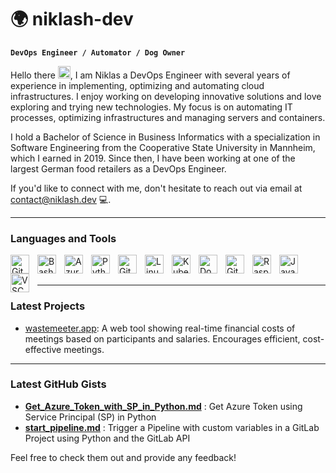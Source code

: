 # 🌍 niklash-dev 

**`DevOps Engineer / Automator / Dog Owner`**

Hello there <img src=https://user-images.githubusercontent.com/18350557/176309783-0785949b-9127-417c-8b55-ab5a4333674e.gif  width="20" height="20">, I am Niklas a DevOps Engineer with several years of experience in implementing, optimizing and automating cloud infrastructures. I enjoy working on developing innovative solutions and love exploring and trying new technologies. My focus is on automating IT processes, optimizing infrastructures and managing servers and containers.

I hold a Bachelor of Science in Business Informatics with a specialization in Software Engineering from the Cooperative State University in Mannheim, which I earned in 2019. Since then, I have been working at one of the largest German food retailers as a DevOps Engineer.

If you'd like to connect with me, don't hesitate to reach out via email at contact@niklash.dev 💻.
___

### Languages and Tools

<img align="left" alt="GitLab" width="30px" style="padding-right:10px;" src="https://cdn.jsdelivr.net/gh/devicons/devicon/icons/gitlab/gitlab-original.svg"/>
<img align="left" alt="Bash" width="30px" style="padding-right:10px;" src="https://cdn.jsdelivr.net/gh/devicons/devicon/icons/bash/bash-original.svg"/>
<img align="left" alt="Azure" width="30px" style="padding-right:10px;" src="https://cdn.jsdelivr.net/gh/devicons/devicon/icons/azure/azure-original.svg"/>
<img align="left" alt="Python" width="30px" style="padding-right:10px;" src="https://cdn.jsdelivr.net/gh/devicons/devicon/icons/python/python-plain.svg"/>
<img align="left" alt="Git" width="30px" style="padding-right:10px;" src="https://cdn.jsdelivr.net/gh/devicons/devicon/icons/git/git-original.svg" />
<img align="left" alt="Linux" width="30px" style="padding-right:10px;" src="https://cdn.jsdelivr.net/gh/devicons/devicon/icons/linux/linux-original.svg"/>
<img align="left" alt="Kubernetes" width="30px" style="padding-right:10px;" src="https://cdn.jsdelivr.net/gh/devicons/devicon/icons/kubernetes/kubernetes-plain.svg"/>
<img align="left" alt="Docker" width="30px" style="padding-right:10px;" src="https://cdn.jsdelivr.net/gh/devicons/devicon/icons/docker/docker-original.svg"/>
<img align="left" alt="GitHub" width="30px" style="padding-right:10px;" src="https://cdn.jsdelivr.net/gh/devicons/devicon/icons/github/github-original.svg"/>
<img align="left" alt="Raspberrypi" width="30px" style="padding-right:10px;" src="https://cdn.jsdelivr.net/gh/devicons/devicon/icons/raspberrypi/raspberrypi-original.svg"/>
<img align="left" alt="Java" width="30px" style="padding-right:10px;" src="https://cdn.jsdelivr.net/gh/devicons/devicon/icons/java/java-original.svg"/>
<img align="left" alt="VSCode" width="30px" style="padding-right:10px;" src="https://cdn.jsdelivr.net/gh/devicons/devicon/icons/vscode/vscode-original.svg"/>
<br /><br />

___

### Latest Projects

- [wastemeeter.app](https://wastemeeter.app): A web tool showing real-time financial costs of meetings based on participants and salaries. Encourages efficient, cost-effective meetings.

___

### Latest GitHub Gists

- [**Get_Azure_Token_with_SP_in_Python.md**](https://gist.github.com/niklash-dev/2a63eb4e661675c9421470e3e664c7fd) : Get Azure Token using Service Principal (SP) in Python
- [**start_pipeline.md**](https://gist.github.com/niklash-dev/9a7a53cfbf6ab87f11575da75e2d61c4) : Trigger a Pipeline with custom variables in a GitLab Project using Python and the GitLab API

Feel free to check them out and provide any feedback!
